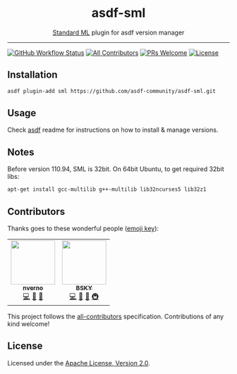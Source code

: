 <div align="center">
<h1>asdf-sml</h1>
<span><a href="https://smlnj.org">Standard ML</a> plugin for asdf version manager</span>
</div>
<hr />

[![GitHub Workflow Status](https://img.shields.io/github/workflow/status/asdf-community/asdf-sml/Main%20workflow?style=flat-square)](https://github.com/asdf-community/asdf-sml/actions)
[![All Contributors](https://img.shields.io/badge/all_contributors-2-orange.svg?style=flat-square)](#contributors-)
[![PRs Welcome](https://img.shields.io/badge/PRs-welcome-brightgreen.svg?style=flat-square)](http://makeapullrequest.com)
[![License](https://img.shields.io/github/license/asdf-community/asdf-sml?style=flat-square&color=brightgreen)](https://github.com/asdf-community/asdf-sml/blob/master/LICENSE)

## Installation

```bash
asdf plugin-add sml https://github.com/asdf-community/asdf-sml.git
```

## Usage

Check [asdf](https://github.com/asdf-vm/asdf) readme for instructions on how to
install & manage versions.

## Notes

Before version 110.94, SML is 32bit. On 64bit Ubuntu, to get required 32bit
libs:

```bash
apt-get install gcc-multilib g++-multilib lib32ncurses5 lib32z1
```

## Contributors

Thanks goes to these wonderful people
([emoji key](https://allcontributors.org/docs/en/emoji-key)):

<!-- ALL-CONTRIBUTORS-LIST:START - Do not remove or modify this section -->
<!-- prettier-ignore-start -->
<!-- markdownlint-disable -->
<table>
  <tr>
    <td align="center"><a href="https://github.com/nverno"><img src="https://avatars2.githubusercontent.com/u/4791025?v=4" width="100px;" alt=""/><br /><sub><b>nverno</b></sub></a><br /><a href="https://github.com/asdf-community/asdf-sml/commits?author=nverno" title="Code">💻</a> <a href="https://github.com/asdf-community/asdf-sml/commits?author=nverno" title="Documentation">📖</a> <a href="#maintenance-nverno" title="Maintenance">🚧</a></td>
    <td align="center"><a href="https://bsky.moe"><img src="https://avatars3.githubusercontent.com/u/38746192?v=4" width="100px;" alt=""/><br /><sub><b>BSKY</b></sub></a><br /><a href="https://github.com/asdf-community/asdf-sml/commits?author=imbsky" title="Code">💻</a> <a href="https://github.com/asdf-community/asdf-sml/commits?author=imbsky" title="Documentation">📖</a> <a href="#maintenance-imbsky" title="Maintenance">🚧</a> <a href="#infra-imbsky" title="Infrastructure (Hosting, Build-Tools, etc)">🚇</a></td>
  </tr>
</table>

<!-- markdownlint-enable -->
<!-- prettier-ignore-end -->
<!-- ALL-CONTRIBUTORS-LIST:END -->

This project follows the
[all-contributors](https://github.com/all-contributors/all-contributors)
specification. Contributions of any kind welcome!

## License

Licensed under the
[Apache License, Version 2.0](https://www.apache.org/licenses/LICENSE-2.0).
